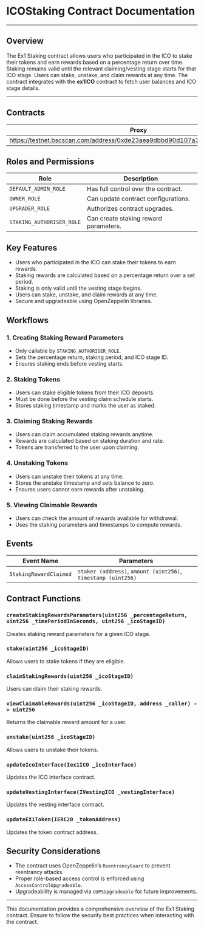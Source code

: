 # ICOStaking Contract Documentation

---

## **Overview**
The Ex1 Staking contract allows users who participated in the ICO to stake their tokens and earn rewards based on a percentage return over time. Staking remains valid until the relevant claiming/vesting stage starts for that ICO stage. Users can stake, unstake, and claim rewards at any time. The contract integrates with the **ex1ICO** contract to fetch user balances and ICO stage details.

---
## Contracts

| Proxy                 | Implementation   |
|-----------------------|------------------|
|https://testnet.bscscan.com/address/0xde23aea9dbbd90d107a367f6d460aff1fe796fb1|https://testnet.bscscan.com/address/0x0c34961fcdef079cbc205f5e3bb8790705352d0f#code|

## Roles and Permissions

| Role                      | Description |
|---------------------------|-------------|
| `DEFAULT_ADMIN_ROLE`      | Has full control over the contract. |
| `OWNER_ROLE`              | Can update contract configurations. |
| `UPGRADER_ROLE`           | Authorizes contract upgrades. |
| `STAKING_AUTHORISER_ROLE` | Can create staking reward parameters. |

## Key Features
- Users who participated in the ICO can stake their tokens to earn rewards.
- Staking rewards are calculated based on a percentage return over a set period.
- Staking is only valid until the vesting stage begins.
- Users can stake, unstake, and claim rewards at any time.
- Secure and upgradeable using OpenZeppelin libraries.

## Workflows

### 1. **Creating Staking Reward Parameters**
   - Only callable by `STAKING_AUTHORISER_ROLE`.
   - Sets the percentage return, staking period, and ICO stage ID.
   - Ensures staking ends before vesting starts.

### 2. **Staking Tokens**
   - Users can stake eligible tokens from their ICO deposits.
   - Must be done before the vesting claim schedule starts.
   - Stores staking timestamp and marks the user as staked.

### 3. **Claiming Staking Rewards**
   - Users can claim accumulated staking rewards anytime.
   - Rewards are calculated based on staking duration and rate.
   - Tokens are transferred to the user upon claiming.

### 4. **Unstaking Tokens**
   - Users can unstake their tokens at any time.
   - Stores the unstake timestamp and sets balance to zero.
   - Ensures users cannot earn rewards after unstaking.

### 5. **Viewing Claimable Rewards**
   - Users can check the amount of rewards available for withdrawal.
   - Uses the staking parameters and timestamps to compute rewards.

## Events

| Event Name               | Parameters |
|--------------------------|------------|
| `StakingRewardClaimed`   | `staker (address)`, `amount (uint256)`, `timestamp (uint256)` |

## Contract Functions

### `createStakingRewardsParamaters(uint256 _percentageReturn, uint256 _timePeriodInSeconds, uint256 _icoStageID)`
Creates staking reward parameters for a given ICO stage.

### `stake(uint256 _icoStageID)`
Allows users to stake tokens if they are eligible.

### `claimStakingRewards(uint256 _icoStageID)`
Users can claim their staking rewards.

### `viewClaimableRewards(uint256 _icoStageID, address _caller) -> uint256`
Returns the claimable reward amount for a user.

### `unstake(uint256 _icoStageID)`
Allows users to unstake their tokens.

### `updateIcoInterface(Iex1ICO _icoInterface)`
Updates the ICO interface contract.

### `updateVestingInterface(IVestingICO _vestingInterface)`
Updates the vesting interface contract.

### `updateEX1Token(IERC20 _tokenAddress)`
Updates the token contract address.

## Security Considerations
- The contract uses OpenZeppelin’s `ReentrancyGuard` to prevent reentrancy attacks.
- Proper role-based access control is enforced using `AccessControlUpgradeable`.
- Upgradeability is managed via `UUPSUpgradeable` for future improvements.

---

This documentation provides a comprehensive overview of the Ex1 Staking contract. Ensure to follow the security best practices when interacting with the contract.
